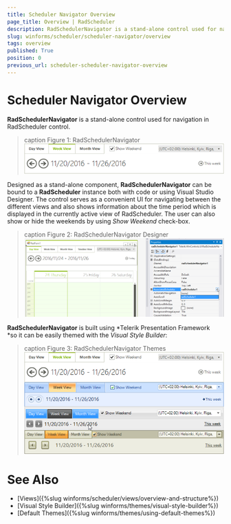 ```yaml
---
title: Scheduler Navigator Overview
page_title: Overview | RadScheduler
description: RadSchedulerNavigator is a stand-alone control used for navigation in RadScheduler control. 
slug: winforms/scheduler/scheduler-navigator/overview
tags: overview
published: True
position: 0
previous_url: scheduler-scheduler-navigator-overview
---
```


# Scheduler Navigator Overview

__RadSchedulerNavigator__ is a stand-alone control used for navigation in RadScheduler control. 

>caption Figure 1: RadSchedulerNavigator
![scheduler-scheduler-navigator-overview 001](images/scheduler-scheduler-navigator-overview001.png)

Designed as a stand-alone component, __RadSchedulerNavigator__ can be bound to a __RadScheduler__ instance both with code or using Visual Studio Designer. The control serves as a convenient UI for navigating between the different views and also shows information about the time period which is displayed in the currently active view of RadScheduler. The user can also show or hide the weekends by using *Show Weekend* check-box.

>caption Figure 2: RadSchedulerNavigator Designer
![scheduler-scheduler-navigator-overview 002](images/scheduler-scheduler-navigator-overview002.png)

__RadSchedulerNavigator__ is built using *Telerik Presentation Framework *so it can be easily themed with the *Visual Style Builder*:

>caption Figure 3: RadSchedulerNavigator Themes
![scheduler-scheduler-navigator-overview 003](images/scheduler-scheduler-navigator-overview003.png)

# See Also

* [Views]({%slug winforms/scheduler/views/overview-and-structure%})
* [Visual Style Builder]({%slug winforms/themes/visual-style-builder%})
* [Default Themes]({%slug winforms/themes/using-default-themes%})